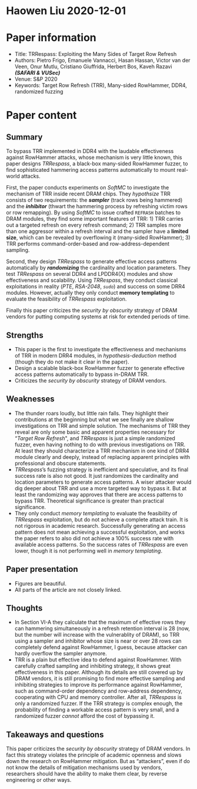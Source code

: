 # Haowen Liu  2020-12-01

# Paper information

- Title: TRRespass: Exploiting the Many Sides of Target Row Refresh
- Authors: Pietro Frigo, Emanuele Vannacci, Hasan Hassan, Victor van der Veen, Onur Mutlu, Cristiano Giuffrida, Herbert Bos, Kaveh Razavi  ***(SAFARI & VUSec)***
- Venue: S&P 2020
- Keywords: Target Row Refresh (TRR), Many-sided RowHammer, DDR4, randomized fuzzing

# Paper content

## Summary

To bypass TRR implemented in DDR4 with the laudable effectiveness against RowHammer attacks, whose mechanism is very little known, this paper designs *TRRespass*, a black-box many-sided RowHammer fuzzer, to find sophisticated hammering access patterns automatically to mount real-world attacks.

First, the paper conducts experiments on *SoftMC* to investigate the mechanism of TRR inside recent DRAM chips. They *hypothsize* TRR consists of two requirements: the ***sampler*** (track rows being hammered) and the ***inhibitor*** (thwart the hammering process by refreshing victim rows or row remapping). By using *SoftMC* to issue crafted `REFRASH` batches to DRAM modules, they find some important features of TRR: 1) TRR carries out a targeted refresh on every refresh command; 2) TRR samples more than one aggressor within a refresh interval and the sampler have a **limited size**, which can be revealed by overflowing it (many-sided RowHammer); 3) TRR performs command-order-based and row-address-dependent sampling.

Second, they design *TRRespass* to generate effective access patterns automatically by ***randomizing*** the cardinality and location parameters. They test *TRRespass* on several DDR4 and LPDDR4(X) modules and show effectiveness and scalability. Using *TRRespass*, they conduct classical exploitations in reality (*PTE*, *RSA-2048*, *`sudo`*) and success on some DRR4 modules. However, actually they only conduct **memory templating** to evaluate the feasibility of *TRRespass* exploitation.

Finally this paper criticizes the *security by obscurity* strategy of DRAM vendors for putting computing systems at risk for extended periods of time.


## Strengths

- This paper is the first to investigate the effectiveness and mechanisms of TRR in modern DRR4 modules, in *hypothesis-deduction* method (though they do not make it clear in the paper).
- Design a scalable black-box RowHammer fuzzer to generate effective access patterns automatically to bypass in-DRAM TRR.
- Criticizes the *security by obscurity* strategy of DRAM vendors.

## Weaknesses

- The thunder roars loudly, but little rain falls. They highlight their contributions at the beginning but what we see finally are shallow investigations on TRR and simple solution. The mechanisms of TRR they reveal are only some basic and apparent properties necessary for “*Target Row Refresh*", and *TRRespass* is just a simple randomized fuzzer, even having nothing to do with previous investigations on TRR. At least they should characterize a TRR mechanism in one kind of DRR4 module clearly and deeply, instead of replacing apparent principles with professional and obscure statements.
- *TRRespass*’s fuzzing strategy is inefficient and speculative, and its final success rate is also not good. It just randomizes the cardinality and location parameters to generate access patterns. A wiser attacker would dig deeper about TRR and use a more targeted way to bypass it. But at least the randomizing way approves that there are access patterns to bypass TRR. Theoretical significance is greater than practical significance.
- They only conduct *memory templating* to evaluate the feasibility of *TRRespass* exploitation, but do not achieve a complete attack train. It is not rigorous in academic research. Successfully generating an access pattern does not mean achieving a successful exploitation, and works the paper refers to also did not achieve a $100\%$ success rate with available access patterns. So the success rates of *TRRespass* are even lower, though it is not performing well in *memory templating*.

## Paper presentation

- Figures are beautiful.
- All parts of the article are not closely linked.

## Thoughts
- In Section VI-A they calculate that the maximum of effective rows they can hammering simultaneously in a refresh retention interval is $28$ (now, but the number will increase with the vulnerablity of DRAM), so TRR using a sampler and inhibitor whose size is near or over $28$ rows can completely defend against RowHammer, I guess, because attacker can hardly overflow the sampler anymore.
- TRR is a plain but effective idea to defend against RowHammer. With carefully crafted sampling and inhibiting strategy, it shows great effectiveness in this paper. Although its details are still covered up by DRAM vendors, it is still promising to find more effective sampling and inhibiting strategies to improve its performance against RowHammer, such as command-order dependency and row-address dependency, cooperating with CPU and memory controller. After all, *TRRespass* is only a randomized fuzzer. If the TRR strategy is complex enough, the probability of finding a workable access pattern is very small, and a randomized fuzzer *cannot* afford the cost of bypassing it.

## Takeaways and questions

This paper criticizes the *security by obscurity* strategy of DRAM vendors. In fact this strategy violates the principle of academic openness and slows down the research on RowHammer mitigation. But as “attackers”, even if do not know the details of mitigation mechanisms used by vendors, researchers should have the ability to make them clear, by reverse engineering or other ways. 